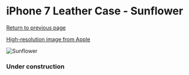 # iPhone 7 Leather Case - Sunflower

[Return to previous page](/iphone_7)

[High-resolution image from Apple](https://store.storeimages.cdn-apple.com/8756/as-images.apple.com/is/MQ5G2?wid=4500&hei=4500&fmt=png)

<div style="width: 384px"><img src="/everypreview/MQ5G2.png" alt="Sunflower"></div>

### Under construction
